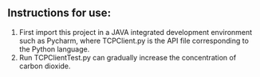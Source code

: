 ## Instructions for use:

1. First import this project in a JAVA integrated development environment such as Pycharm, where TCPClient.py is the API file corresponding to the Python language.
2. Run TCPClientTest.py can gradually increase the concentration of carbon dioxide.

